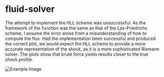 # fluid-solver
The attempt to implement the HLL scheme was unsuccessful. As the framework of the function was the same as that of the Lax–Friedrichs scheme, I assume the error arose from a misunderstanding of how to compute the flux. Had the implementation been successful and produced the correct plot, we would expect the HLL scheme to provide a more accurate representation of the shock, as it is a more sophisticated Riemann solver. The plots show that brute force yields results closer to the true shock profile.


![Example Image](LFScheme_Plot1_CC)
